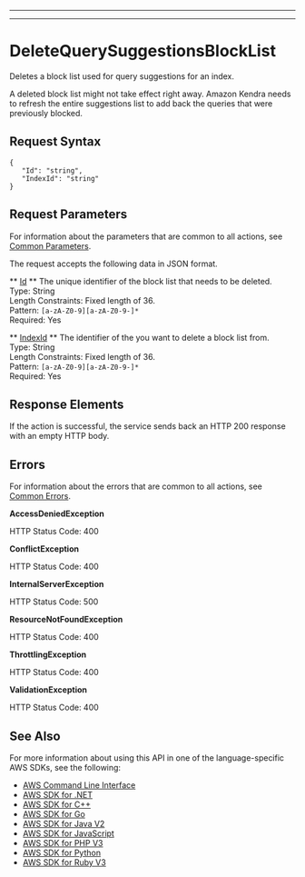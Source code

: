--------

--------

# DeleteQuerySuggestionsBlockList<a name="API_DeleteQuerySuggestionsBlockList"></a>

Deletes a block list used for query suggestions for an index\.

A deleted block list might not take effect right away\. Amazon Kendra needs to refresh the entire suggestions list to add back the queries that were previously blocked\.

## Request Syntax<a name="API_DeleteQuerySuggestionsBlockList_RequestSyntax"></a>

```
{
   "Id": "string",
   "IndexId": "string"
}
```

## Request Parameters<a name="API_DeleteQuerySuggestionsBlockList_RequestParameters"></a>

For information about the parameters that are common to all actions, see [Common Parameters](CommonParameters.md)\.

The request accepts the following data in JSON format\.

 ** [Id](#API_DeleteQuerySuggestionsBlockList_RequestSyntax) **   <a name="Kendra-DeleteQuerySuggestionsBlockList-request-Id"></a>
The unique identifier of the block list that needs to be deleted\.  
Type: String  
Length Constraints: Fixed length of 36\.  
Pattern: `[a-zA-Z0-9][a-zA-Z0-9-]*`   
Required: Yes

 ** [IndexId](#API_DeleteQuerySuggestionsBlockList_RequestSyntax) **   <a name="Kendra-DeleteQuerySuggestionsBlockList-request-IndexId"></a>
The identifier of the you want to delete a block list from\.  
Type: String  
Length Constraints: Fixed length of 36\.  
Pattern: `[a-zA-Z0-9][a-zA-Z0-9-]*`   
Required: Yes

## Response Elements<a name="API_DeleteQuerySuggestionsBlockList_ResponseElements"></a>

If the action is successful, the service sends back an HTTP 200 response with an empty HTTP body\.

## Errors<a name="API_DeleteQuerySuggestionsBlockList_Errors"></a>

For information about the errors that are common to all actions, see [Common Errors](CommonErrors.md)\.

 **AccessDeniedException**   
  
HTTP Status Code: 400

 **ConflictException**   
  
HTTP Status Code: 400

 **InternalServerException**   
  
HTTP Status Code: 500

 **ResourceNotFoundException**   
  
HTTP Status Code: 400

 **ThrottlingException**   
  
HTTP Status Code: 400

 **ValidationException**   
  
HTTP Status Code: 400

## See Also<a name="API_DeleteQuerySuggestionsBlockList_SeeAlso"></a>

For more information about using this API in one of the language\-specific AWS SDKs, see the following:
+  [AWS Command Line Interface](https://docs.aws.amazon.com/goto/aws-cli/kendra-2019-02-03/DeleteQuerySuggestionsBlockList) 
+  [AWS SDK for \.NET](https://docs.aws.amazon.com/goto/DotNetSDKV3/kendra-2019-02-03/DeleteQuerySuggestionsBlockList) 
+  [AWS SDK for C\+\+](https://docs.aws.amazon.com/goto/SdkForCpp/kendra-2019-02-03/DeleteQuerySuggestionsBlockList) 
+  [AWS SDK for Go](https://docs.aws.amazon.com/goto/SdkForGoV1/kendra-2019-02-03/DeleteQuerySuggestionsBlockList) 
+  [AWS SDK for Java V2](https://docs.aws.amazon.com/goto/SdkForJavaV2/kendra-2019-02-03/DeleteQuerySuggestionsBlockList) 
+  [AWS SDK for JavaScript](https://docs.aws.amazon.com/goto/AWSJavaScriptSDK/kendra-2019-02-03/DeleteQuerySuggestionsBlockList) 
+  [AWS SDK for PHP V3](https://docs.aws.amazon.com/goto/SdkForPHPV3/kendra-2019-02-03/DeleteQuerySuggestionsBlockList) 
+  [AWS SDK for Python](https://docs.aws.amazon.com/goto/boto3/kendra-2019-02-03/DeleteQuerySuggestionsBlockList) 
+  [AWS SDK for Ruby V3](https://docs.aws.amazon.com/goto/SdkForRubyV3/kendra-2019-02-03/DeleteQuerySuggestionsBlockList) 